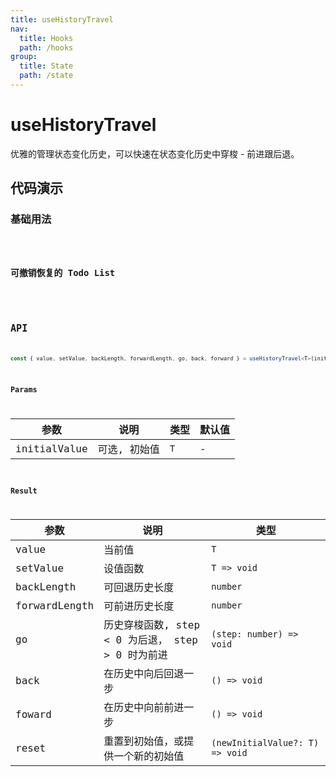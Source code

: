 ```yaml
---
title: useHistoryTravel
nav:
  title: Hooks
  path: /hooks
group:
  title: State
  path: /state
---
```


# useHistoryTravel

优雅的管理状态变化历史，可以快速在状态变化历史中穿梭 - 前进跟后退。

## 代码演示

### 基础用法

<code src="./demo/demo1.tsx" />

### 可撤销恢复的 Todo List

<code src="./demo/demo2.tsx" />

## API

```typescript
const { value, setValue, backLength, forwardLength, go, back, forward } = useHistoryTravel<T>(initialValue?: T);
```

### Params

| 参数         | 说明         | 类型 | 默认值 |
|--------------|--------------|------|--------|
| initialValue | 可选, 初始值 | `T`  | -      |


### Result

| 参数          | 说明                                              | 类型                            |
|---------------|---------------------------------------------------|---------------------------------|
| value         | 当前值                                            | `T`                             |
| setValue      | 设值函数                                          | `T => void`                     |
| backLength    | 可回退历史长度                                    | `number`                        |
| forwardLength | 可前进历史长度                                    | `number`                        |
| go            | 历史穿梭函数, step < 0 为后退， step > 0 时为前进 | `(step: number) => void`        |
| back          | 在历史中向后回退一步                              | `() => void`                    |
| foward        | 在历史中向前前进一步                              | `() => void`                    |
| reset         | 重置到初始值，或提供一个新的初始值                      | `(newInitialValue?: T) => void` |
